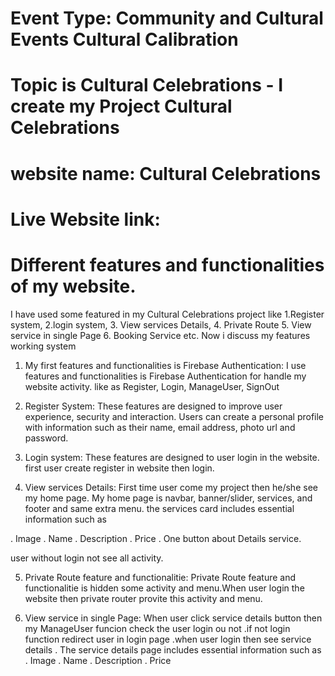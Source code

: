 # Event Type: Community and Cultural Events Cultural Calibration
# Topic is Cultural Celebrations - I create my Project Cultural Celebrations

# website name: Cultural Celebrations
# Live Website link: 



# Different features and functionalities of my website.

I have used some featured in my Cultural Celebrations project like 1.Register system, 2.login system, 3. View services Details, 4. Private Route 5. View service in single Page 6. Booking Service etc. 
Now i discuss my features working system

1. My first features and functionalities is Firebase Authentication:
 I use features and functionalities is Firebase Authentication for handle my website activity. like as Register, Login, ManageUser, SignOut 
 
2. Register System:
These features are designed to improve user experience, security and interaction. Users can create a personal profile with information such as their name, email address, photo url and password.

3. Login system:
These features are designed to user login in the website. first user create register in website then login.

4. View services Details:
First time user come my project then he/she see my home page. My home page is navbar, banner/slider, services, and footer and same extra menu. the services card includes essential information such as

. Image
. Name
. Description
. Price
. One button about Details service.

user without login not see all activity.

5. Private Route feature and functionalitie:
Private Route feature and functionalitie is hidden some activity and menu.When user login the website then private router provite this activity and menu.

6. View service in single Page:
When user click service details button then my ManageUser funcion check the user login ou not .if not login function redirect user in login page .when user login then see service details . The service details page includes essential information such as
. Image
. Name
. Description
. Price
